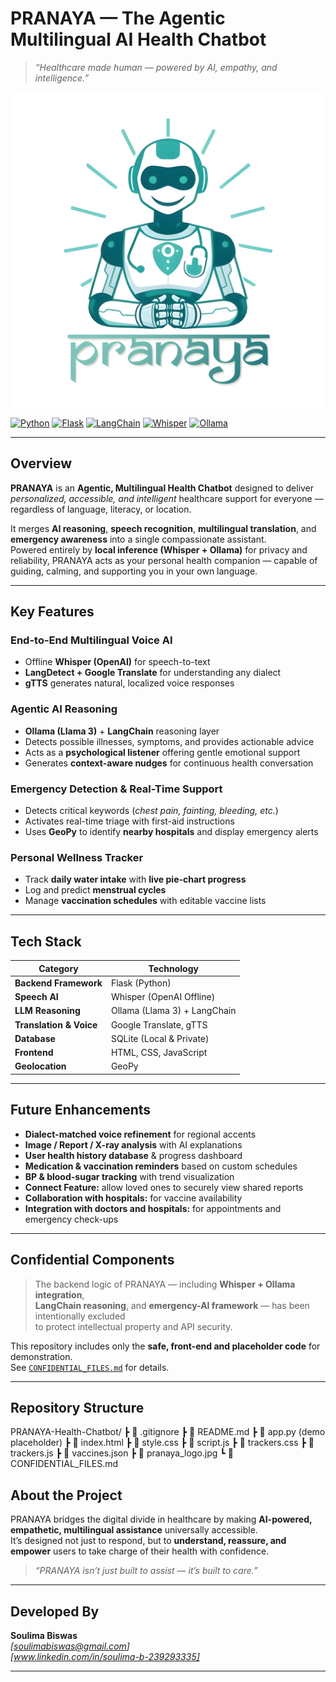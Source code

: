 #  PRANAYA  — The Agentic Multilingual AI Health Chatbot  

> *“Healthcare made human — powered by AI, empathy, and intelligence.”*

![PRANAYA Logo](./pranaya_logo.jpg)

[![Python](https://img.shields.io/badge/Python-3.10%2B-blue?logo=python)]()
[![Flask](https://img.shields.io/badge/Flask-Backend-lightgrey?logo=flask)]()
[![LangChain](https://img.shields.io/badge/LangChain-Agentic%20AI-orange)]()
[![Whisper](https://img.shields.io/badge/Whisper-Speech--to--Text-brightgreen)]()
[![Ollama](https://img.shields.io/badge/Ollama-Local%20LLM-yellow)]()


---

## Overview  

**PRANAYA** is an **Agentic, Multilingual Health Chatbot** designed to deliver *personalized, accessible, and intelligent* healthcare support for everyone — regardless of language, literacy, or location.  

It merges **AI reasoning**, **speech recognition**, **multilingual translation**, and **emergency awareness** into a single compassionate assistant.  
Powered entirely by **local inference (Whisper + Ollama)** for privacy and reliability, PRANAYA acts as your personal health companion — capable of guiding, calming, and supporting you in your own language.  

---

##  Key Features  

###  End-to-End Multilingual Voice AI  
-  Offline **Whisper (OpenAI)** for speech-to-text  
-  **LangDetect + Google Translate** for understanding any dialect  
-  **gTTS** generates natural, localized voice responses  

###  Agentic AI Reasoning  
-  **Ollama (Llama 3)** + **LangChain** reasoning layer  
-  Detects possible illnesses, symptoms, and provides actionable advice  
-  Acts as a **psychological listener** offering gentle emotional support  
-  Generates **context-aware nudges** for continuous health conversation  

###  Emergency Detection & Real-Time Support  
- Detects critical keywords (*chest pain, fainting, bleeding, etc.*)  
- Activates real-time triage with first-aid instructions  
- Uses **GeoPy** to identify **nearby hospitals** and display emergency alerts  

###  Personal Wellness Tracker  
- Track **daily water intake** with **live pie-chart progress**  
- Log and predict **menstrual cycles**  
- Manage **vaccination schedules** with editable vaccine lists  

---

##  Tech Stack  

| Category | Technology |
|-----------|-------------|
| **Backend Framework** | Flask (Python) |
| **Speech AI** | Whisper (OpenAI Offline) |
| **LLM Reasoning** | Ollama (Llama 3) + LangChain |
| **Translation & Voice** | Google Translate, gTTS |
| **Database** | SQLite (Local & Private) |
| **Frontend** | HTML, CSS, JavaScript |
| **Geolocation** | GeoPy |

---

##  Future Enhancements  

-  **Dialect-matched voice refinement** for regional accents  
-  **Image / Report / X-ray analysis** with AI explanations  
-  **User health history database** & progress dashboard  
-  **Medication & vaccination reminders** based on custom schedules  
-  **BP & blood-sugar tracking** with trend visualization  
-  **Connect Feature:** allow loved ones to securely view shared reports
-  **Collaboration with hospitals:** for vaccine availability
-  **Integration with doctors and hospitals:** for appointments and emergency check-ups

---

##  Confidential Components  

>  The backend logic of PRANAYA — including **Whisper + Ollama integration**,  
> **LangChain reasoning**, and **emergency-AI framework** — has been intentionally excluded  
> to protect intellectual property and API security.  

This repository includes only the **safe, front-end and placeholder code** for demonstration.  
See [`CONFIDENTIAL_FILES.md`](./CONFIDENTIAL_FILES.md) for details.  

---

## Repository Structure  
PRANAYA-Health-Chatbot/
┣ 📜 .gitignore
┣ 📜 README.md
┣ 📜 app.py (demo placeholder)
┣ 📜 index.html
┣ 📜 style.css
┣ 📜 script.js
┣ 📜 trackers.css
┣ 📜 trackers.js
┣ 📜 vaccines.json
┣ 📸 pranaya_logo.jpg
┗ 📜 CONFIDENTIAL_FILES.md

##  About the Project  

PRANAYA bridges the digital divide in healthcare by making **AI-powered, empathetic, multilingual assistance** universally accessible.  
It’s designed not just to respond, but to **understand, reassure, and empower** users to take charge of their health with confidence.  

> *“PRANAYA isn’t just built to assist — it’s built to care.”*   

---

##  Developed By  

**Soulima Biswas**  
 *[soulimabiswas@gmail.com]*  
 *[www.linkedin.com/in/soulima-b-239293335]*  

---

